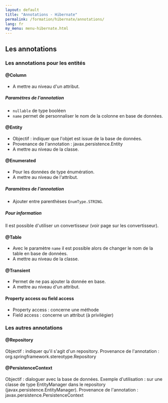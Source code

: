 ```yaml
---
layout: default
title: "Annotations - Hibernate"
permalink: /formation/hibernate/annotations/
lang: fr
my_menu: menu-hibernate.html
---
```


## Les annotations

### Les annotations pour les entités

#### @Column

- A mettre au niveau d'un attribut.

##### Paramètres de l'annotation

- `nullable` de type booléen
- `name` permet de personnaliser le nom de la colonne en base de données.

#### @Entity

- Objectif : indiquer que l'objet est issue de la base de données.
- Provenance de l'annotation : javax.persistence.Entity
- A mettre au niveau de la classe.

#### @Enumerated

- Pour les données de type énumération.
- A mettre au niveau de l'attribut.

##### Paramètres de l'annotation

- Ajouter entre parenthèses `EnumType.STRING`.

##### Pour information

Il est possible d'utiliser un convertisseur (voir page sur les convertisseur).

#### @Table

- Avec le paramètre `name` il est possible alors de changer le nom de la table en base de données.
- A mettre au niveau de la classe.

#### @Transient

- Permet de ne pas ajouter la donnée en base.
- A mettre au niveau d'un attribut.

#### Property access ou field access

- Property access : concerne une méthode
- Field access : concerne un attribut (à privilégier)

### Les autres annotations

#### @Repository

Objectif : indiquer qu'il s'agit d'un repository.
Provenance de l'annotation : org.springframework.stereotype.Repository

#### @PersistenceContext

Objectif : dialoguer avec la base de données.
Exemple d'utilisation : sur une classe de type EntityManager dans le repository (javax.persistence.EntityManager).
Provenance de l'annotation : javax.persistence.PersistenceContext
